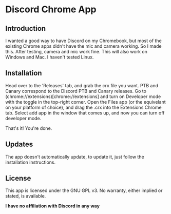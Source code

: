 # Discord Chrome App

## Introduction 

I wanted a good way to have Discord on my Chromebook, but most of the existing Chrome apps didn't have the mic and camera working. So I made this. After testing, camera and mic work fine. This will also work on Windows and Mac. I haven't tested Linux.

## Installation

Head over to the 'Releases' tab, and grab the crx file you want. PTB and Canary correspond to the Discord PTB and Canary releases. Go to (chrome://extensions)[chrome://extensions] and turn on Developer mode with the toggle in the top-right corner. Open the Files app (or the equivelant on your platform of choice), and drag the .crx into the Extensions Chrome tab. Select add app in the window that comes up, and now you can turn off developer mode. 

That's it! You're done.

## Updates

The app doesn't automatically update, to update it, just follow the installation instructions.

## License

This app is licensed under the GNU GPL v3. No warranty, either implied or stated, is available. 

**I have no affiliation with Discord in any way**
